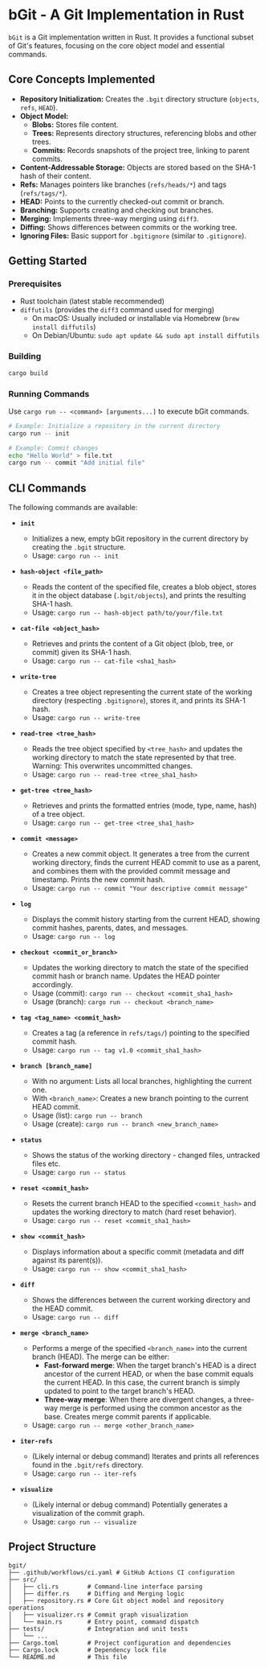 # bGit - A Git Implementation in Rust

`bGit` is a Git implementation written in Rust. It provides a functional subset of Git's features, focusing on the core object model and essential commands.

## Core Concepts Implemented

- **Repository Initialization:** Creates the `.bgit` directory structure (`objects`, `refs`, `HEAD`).
- **Object Model:**
  - **Blobs:** Stores file content.
  - **Trees:** Represents directory structures, referencing blobs and other trees.
  - **Commits:** Records snapshots of the project tree, linking to parent commits.
- **Content-Addressable Storage:** Objects are stored based on the SHA-1 hash of their content.
- **Refs:** Manages pointers like branches (`refs/heads/*`) and tags (`refs/tags/*`).
- **HEAD:** Points to the currently checked-out commit or branch.
- **Branching:** Supports creating and checking out branches.
- **Merging:** Implements three-way merging using `diff3`.
- **Diffing:** Shows differences between commits or the working tree.
- **Ignoring Files:** Basic support for `.bgitignore` (similar to `.gitignore`).

## Getting Started

### Prerequisites

- Rust toolchain (latest stable recommended)
- `diffutils` (provides the `diff3` command used for merging)
  - On macOS: Usually included or installable via Homebrew (`brew install diffutils`)
  - On Debian/Ubuntu: `sudo apt update && sudo apt install diffutils`

### Building

```bash
cargo build
```

### Running Commands

Use `cargo run -- <command> [arguments...]` to execute bGit commands.

```bash
# Example: Initialize a repository in the current directory
cargo run -- init

# Example: Commit changes
echo "Hello World" > file.txt
cargo run -- commit "Add initial file"
```

## CLI Commands

The following commands are available:

- **`init`**

  - Initializes a new, empty bGit repository in the current directory by creating the `.bgit` structure.
  - Usage: `cargo run -- init`

- **`hash-object <file_path>`**

  - Reads the content of the specified file, creates a blob object, stores it in the object database (`.bgit/objects`), and prints the resulting SHA-1 hash.
  - Usage: `cargo run -- hash-object path/to/your/file.txt`

- **`cat-file <object_hash>`**

  - Retrieves and prints the content of a Git object (blob, tree, or commit) given its SHA-1 hash.
  - Usage: `cargo run -- cat-file <sha1_hash>`

- **`write-tree`**

  - Creates a tree object representing the current state of the working directory (respecting `.bgitignore`), stores it, and prints its SHA-1 hash.
  - Usage: `cargo run -- write-tree`

- **`read-tree <tree_hash>`**

  - Reads the tree object specified by `<tree_hash>` and updates the working directory to match the state represented by that tree. Warning: This overwrites uncommitted changes.
  - Usage: `cargo run -- read-tree <tree_sha1_hash>`

- **`get-tree <tree_hash>`**

  - Retrieves and prints the formatted entries (mode, type, name, hash) of a tree object.
  - Usage: `cargo run -- get-tree <tree_sha1_hash>`

- **`commit <message>`**

  - Creates a new commit object. It generates a tree from the current working directory, finds the current HEAD commit to use as a parent, and combines them with the provided commit message and timestamp. Prints the new commit hash.
  - Usage: `cargo run -- commit "Your descriptive commit message"`

- **`log`**

  - Displays the commit history starting from the current HEAD, showing commit hashes, parents, dates, and messages.
  - Usage: `cargo run -- log`

- **`checkout <commit_or_branch>`**

  - Updates the working directory to match the state of the specified commit hash or branch name. Updates the HEAD pointer accordingly.
  - Usage (commit): `cargo run -- checkout <commit_sha1_hash>`
  - Usage (branch): `cargo run -- checkout <branch_name>`

- **`tag <tag_name> <commit_hash>`**

  - Creates a tag (a reference in `refs/tags/`) pointing to the specified commit hash.
  - Usage: `cargo run -- tag v1.0 <commit_sha1_hash>`

- **`branch [branch_name]`**

  - With no argument: Lists all local branches, highlighting the current one.
  - With `<branch_name>`: Creates a new branch pointing to the current HEAD commit.
  - Usage (list): `cargo run -- branch`
  - Usage (create): `cargo run -- branch <new_branch_name>`

- **`status`**

  - Shows the status of the working directory - changed files, untracked files etc.
  - Usage: `cargo run -- status`

- **`reset <commit_hash>`**

  - Resets the current branch HEAD to the specified `<commit_hash>` and updates the working directory to match (hard reset behavior).
  - Usage: `cargo run -- reset <commit_sha1_hash>`

- **`show <commit_hash>`**

  - Displays information about a specific commit (metadata and diff against its parent(s)).
  - Usage: `cargo run -- show <commit_sha1_hash>`

- **`diff`**

  - Shows the differences between the current working directory and the HEAD commit.
  - Usage: `cargo run -- diff`

- **`merge <branch_name>`**

  - Performs a merge of the specified `<branch_name>` into the current branch (HEAD). The merge can be either:
    - **Fast-forward merge**: When the target branch's HEAD is a direct ancestor of the current HEAD, or when the base commit equals the current HEAD. In this case, the current branch is simply updated to point to the target branch's HEAD.
    - **Three-way merge**: When there are divergent changes, a three-way merge is performed using the common ancestor as the base. Creates merge commit parents if applicable.
  - Usage: `cargo run -- merge <other_branch_name>`

- **`iter-refs`**

  - (Likely internal or debug command) Iterates and prints all references found in the `.bgit/refs` directory.
  - Usage: `cargo run -- iter-refs`

- **`visualize`**

  - (Likely internal or debug command) Potentially generates a visualization of the commit graph.
  - Usage: `cargo run -- visualize`

## Project Structure

```
bgit/
├── .github/workflows/ci.yaml # GitHub Actions CI configuration
├── src/
│   ├── cli.rs        # Command-line interface parsing
│   ├── differ.rs     # Diffing and Merging logic
│   ├── repository.rs # Core Git object model and repository operations
│   ├── visualizer.rs # Commit graph visualization
│   └── main.rs       # Entry point, command dispatch
├── tests/            # Integration and unit tests
│   └── ...
├── Cargo.toml        # Project configuration and dependencies
├── Cargo.lock        # Dependency lock file
└── README.md         # This file
```
